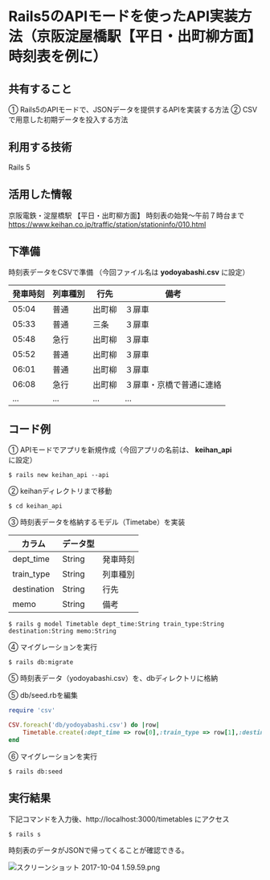 # Rails5のAPIモードを使ったAPI実装方法（京阪淀屋橋駅【平日・出町柳方面】時刻表を例に）

## 共有すること
① Rails5のAPIモードで、JSONデータを提供するAPIを実装する方法
② CSVで用意した初期データを投入する方法


## 利用する技術
Rails 5

## 活用した情報
京阪電鉄・淀屋橋駅 【平日・出町柳方面】 時刻表の始発〜午前７時台まで
https://www.keihan.co.jp/traffic/station/stationinfo/010.html

## 下準備
時刻表データをCSVで準備
（今回ファイル名は **yodoyabashi.csv** に設定）

|発車時刻|列車種別|行先|備考|
|-------|------------------|------------------|------------------|
|05:04|普通|出町柳|３扉車|
|05:33|普通|三条|３扉車|
|05:48|急行|出町柳|３扉車|
|05:52|普通|出町柳|３扉車|
|06:01|普通|出町柳|３扉車|
|06:08|急行|出町柳|３扉車・京橋で普通に連絡|
|...|...|...|...|

## コード例

① APIモードでアプリを新規作成（今回アプリの名前は、 **keihan_api** に設定）

```command:command
$ rails new keihan_api --api
```

② keihanディレクトリまで移動

```command:command
$ cd keihan_api
```

③ 時刻表データを格納するモデル（Timetabe）を実装

|カラム|データ型||
|-------|------------------|------------------|
|dept_time|String|発車時刻|
|train_type|String|列車種別|
|destination|String|行先|
|memo|String|備考|

```command:command
$ rails g model Timetable dept_time:String train_type:String destination:String memo:String
```

④ マイグレーションを実行

```command:command
$ rails db:migrate
```

⑤ 時刻表データ（yodoyabashi.csv）を、dbディレクトリに格納

⑤ db/seed.rbを編集

```ruby:db/seeds.rb
require 'csv'

CSV.foreach('db/yodoyabashi.csv') do |row|
    Timetable.create(:dept_time => row[0],:train_type => row[1],:destination => row[2],:memo => row[3])
end
```

⑥ マイグレーションを実行

```command:command
$ rails db:seed
```

## 実行結果

下記コマンドを入力後、http://localhost:3000/timetables にアクセス

```command:command
$ rails s
```

時刻表のデータがJSONで帰ってくることが確認できる。

![スクリーンショット 2017-10-04 1.59.59.png](https://qiita-image-store.s3.amazonaws.com/0/199441/2f60be67-7e3e-c1c3-9e8a-8c2164287d07.png)
